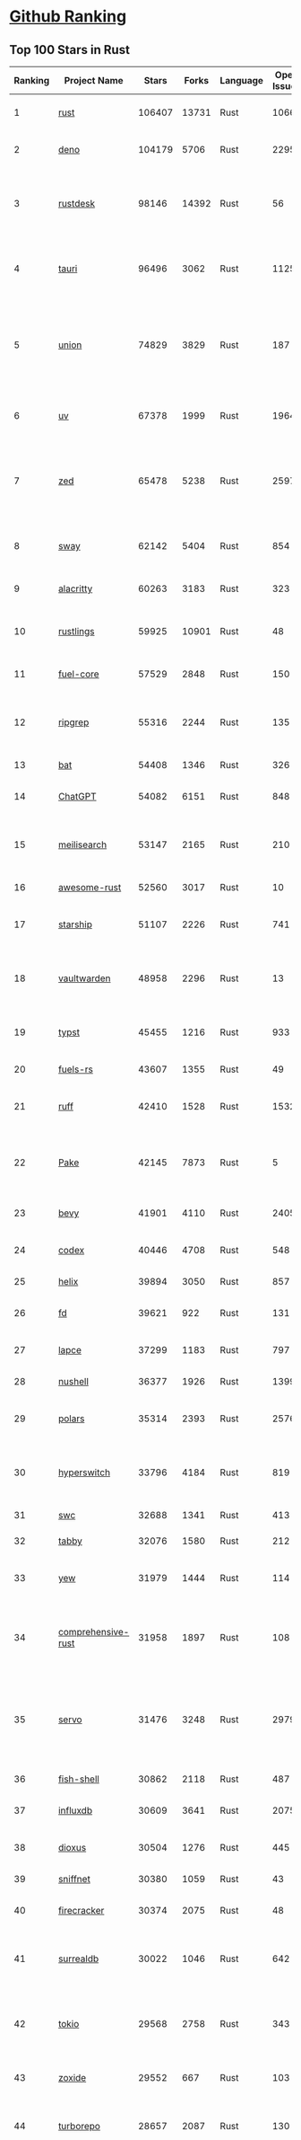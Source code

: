 [Github Ranking](../README.md)
==========

## Top 100 Stars in Rust

| Ranking | Project Name | Stars | Forks | Language | Open Issues | Description | Last Commit |
| ------- | ------------ | ----- | ----- | -------- | ----------- | ----------- | ----------- |
| 1 | [rust](https://github.com/rust-lang/rust) | 106407 | 13731 | Rust | 10662 | Empowering everyone to build reliable and efficient software. | 2025-09-13T00:47:46Z |
| 2 | [deno](https://github.com/denoland/deno) | 104179 | 5706 | Rust | 2295 | A modern runtime for JavaScript and TypeScript. | 2025-09-12T16:44:14Z |
| 3 | [rustdesk](https://github.com/rustdesk/rustdesk) | 98146 | 14392 | Rust | 56 | An open-source remote desktop application designed for self-hosting, as an alternative to TeamViewer. | 2025-09-12T07:59:39Z |
| 4 | [tauri](https://github.com/tauri-apps/tauri) | 96496 | 3062 | Rust | 1125 | Build smaller, faster, and more secure desktop and mobile applications with a web frontend. | 2025-09-12T06:56:12Z |
| 5 | [union](https://github.com/unionlabs/union) | 74829 | 3829 | Rust | 187 | The trust-minimized, zero-knowledge bridging protocol, designed for censorship resistance, extremely high security, and usage in decentralized finance. | 2025-09-12T17:48:19Z |
| 6 | [uv](https://github.com/astral-sh/uv) | 67378 | 1999 | Rust | 1964 | An extremely fast Python package and project manager, written in Rust. | 2025-09-13T02:51:41Z |
| 7 | [zed](https://github.com/zed-industries/zed) | 65478 | 5238 | Rust | 2597 | Code at the speed of thought – Zed is a high-performance, multiplayer code editor from the creators of Atom and Tree-sitter. | 2025-09-13T03:55:08Z |
| 8 | [sway](https://github.com/FuelLabs/sway) | 62142 | 5404 | Rust | 854 | 🌴 Empowering everyone to build reliable and efficient smart contracts. | 2025-09-12T05:53:59Z |
| 9 | [alacritty](https://github.com/alacritty/alacritty) | 60263 | 3183 | Rust | 323 | A cross-platform, OpenGL terminal emulator. | 2025-09-12T00:23:58Z |
| 10 | [rustlings](https://github.com/rust-lang/rustlings) | 59925 | 10901 | Rust | 48 | :crab: Small exercises to get you used to reading and writing Rust code! | 2025-08-21T22:05:36Z |
| 11 | [fuel-core](https://github.com/FuelLabs/fuel-core) | 57529 | 2848 | Rust | 150 | Rust full node implementation of the Fuel v2 protocol. | 2025-09-12T21:07:11Z |
| 12 | [ripgrep](https://github.com/BurntSushi/ripgrep) | 55316 | 2244 | Rust | 135 | ripgrep recursively searches directories for a regex pattern while respecting your gitignore | 2025-09-10T11:47:54Z |
| 13 | [bat](https://github.com/sharkdp/bat) | 54408 | 1346 | Rust | 326 | A cat(1) clone with wings. | 2025-09-04T06:38:23Z |
| 14 | [ChatGPT](https://github.com/lencx/ChatGPT) | 54082 | 6151 | Rust | 848 | 🔮 ChatGPT Desktop Application (Mac, Windows and Linux) | 2024-08-29T17:58:11Z |
| 15 | [meilisearch](https://github.com/meilisearch/meilisearch) | 53147 | 2165 | Rust | 210 | A lightning-fast search engine API bringing AI-powered hybrid search to your sites and applications. | 2025-09-11T15:04:35Z |
| 16 | [awesome-rust](https://github.com/rust-unofficial/awesome-rust) | 52560 | 3017 | Rust | 10 | A curated list of Rust code and resources. | 2025-09-07T16:18:46Z |
| 17 | [starship](https://github.com/starship/starship) | 51107 | 2226 | Rust | 741 | ☄🌌️  The minimal, blazing-fast, and infinitely customizable prompt for any shell! | 2025-09-12T23:14:32Z |
| 18 | [vaultwarden](https://github.com/dani-garcia/vaultwarden) | 48958 | 2296 | Rust | 13 | Unofficial Bitwarden compatible server written in Rust, formerly known as bitwarden_rs | 2025-08-29T11:14:40Z |
| 19 | [typst](https://github.com/typst/typst) | 45455 | 1216 | Rust | 933 | A new markup-based typesetting system that is powerful and easy to learn. | 2025-09-12T17:09:08Z |
| 20 | [fuels-rs](https://github.com/FuelLabs/fuels-rs) | 43607 | 1355 | Rust | 49 | Fuel Network Rust SDK | 2025-09-12T18:49:19Z |
| 21 | [ruff](https://github.com/astral-sh/ruff) | 42410 | 1528 | Rust | 1532 | An extremely fast Python linter and code formatter, written in Rust. | 2025-09-13T01:46:28Z |
| 22 | [Pake](https://github.com/tw93/Pake) | 42145 | 7873 | Rust | 5 | 🤱🏻 Turn any webpage into a desktop app with one command. 🤱🏻 一键打包网页生成轻量桌面应用。 | 2025-09-07T09:54:24Z |
| 23 | [bevy](https://github.com/bevyengine/bevy) | 41901 | 4110 | Rust | 2405 | A refreshingly simple data-driven game engine built in Rust | 2025-09-13T01:53:18Z |
| 24 | [codex](https://github.com/openai/codex) | 40446 | 4708 | Rust | 548 | Lightweight coding agent that runs in your terminal | 2025-09-13T03:42:52Z |
| 25 | [helix](https://github.com/helix-editor/helix) | 39894 | 3050 | Rust | 857 | A post-modern modal text editor. | 2025-09-12T14:50:15Z |
| 26 | [fd](https://github.com/sharkdp/fd) | 39621 | 922 | Rust | 131 | A simple, fast and user-friendly alternative to 'find' | 2025-09-06T01:22:08Z |
| 27 | [lapce](https://github.com/lapce/lapce) | 37299 | 1183 | Rust | 797 | Lightning-fast and Powerful Code Editor written in Rust | 2025-09-12T00:59:00Z |
| 28 | [nushell](https://github.com/nushell/nushell) | 36377 | 1926 | Rust | 1399 | A new type of shell | 2025-09-12T18:54:39Z |
| 29 | [polars](https://github.com/pola-rs/polars) | 35314 | 2393 | Rust | 2576 | Extremely fast Query Engine for DataFrames, written in Rust | 2025-09-12T23:54:05Z |
| 30 | [hyperswitch](https://github.com/juspay/hyperswitch) | 33796 | 4184 | Rust | 819 | An open source payments switch written in Rust to make payments fast, reliable and affordable | 2025-09-12T11:39:07Z |
| 31 | [swc](https://github.com/swc-project/swc) | 32688 | 1341 | Rust | 413 | Rust-based platform for the Web | 2025-09-12T04:48:19Z |
| 32 | [tabby](https://github.com/TabbyML/tabby) | 32076 | 1580 | Rust | 212 | Self-hosted AI coding assistant | 2025-08-26T20:03:41Z |
| 33 | [yew](https://github.com/yewstack/yew) | 31979 | 1444 | Rust | 114 | Rust / Wasm framework for creating reliable and efficient web applications | 2025-09-12T03:07:32Z |
| 34 | [comprehensive-rust](https://github.com/google/comprehensive-rust) | 31958 | 1897 | Rust | 108 | This is the Rust course used by the Android team at Google. It provides you the material to quickly teach Rust. | 2025-09-11T09:36:47Z |
| 35 | [servo](https://github.com/servo/servo) | 31476 | 3248 | Rust | 2979 | Servo aims to empower developers with a lightweight, high-performance alternative for embedding web technologies in applications. | 2025-09-12T22:31:18Z |
| 36 | [fish-shell](https://github.com/fish-shell/fish-shell) | 30862 | 2118 | Rust | 487 | The user-friendly command line shell. | 2025-09-12T10:50:10Z |
| 37 | [influxdb](https://github.com/influxdata/influxdb) | 30609 | 3641 | Rust | 2075 | Scalable datastore for metrics, events, and real-time analytics | 2025-09-13T01:11:06Z |
| 38 | [dioxus](https://github.com/DioxusLabs/dioxus) | 30504 | 1276 | Rust | 445 | Fullstack app framework for web, desktop, and mobile. | 2025-09-13T02:42:57Z |
| 39 | [sniffnet](https://github.com/GyulyVGC/sniffnet) | 30380 | 1059 | Rust | 43 | Comfortably monitor your Internet traffic 🕵️‍♂️ | 2025-09-09T13:27:02Z |
| 40 | [firecracker](https://github.com/firecracker-microvm/firecracker) | 30374 | 2075 | Rust | 48 | Secure and fast microVMs for serverless computing. | 2025-09-12T14:26:09Z |
| 41 | [surrealdb](https://github.com/surrealdb/surrealdb) | 30022 | 1046 | Rust | 642 | A scalable, distributed, collaborative, document-graph database, for the realtime web | 2025-09-13T01:02:53Z |
| 42 | [tokio](https://github.com/tokio-rs/tokio) | 29568 | 2758 | Rust | 343 | A runtime for writing reliable asynchronous applications with Rust. Provides I/O, networking, scheduling, timers, ... | 2025-09-11T10:02:34Z |
| 43 | [zoxide](https://github.com/ajeetdsouza/zoxide) | 29552 | 667 | Rust | 103 | A smarter cd command. Supports all major shells. | 2025-08-22T20:57:21Z |
| 44 | [turborepo](https://github.com/vercel/turborepo) | 28657 | 2087 | Rust | 130 | Build system optimized for JavaScript and TypeScript, written in Rust | 2025-09-12T14:44:34Z |
| 45 | [rust-course](https://github.com/sunface/rust-course) | 28623 | 2466 | Rust | 62 | “连续八年成为全世界最受喜爱的语言，无 GC 也无需手动内存管理、极高的性能和安全性、过程/OO/函数式编程、优秀的包管理、JS 未来基石" — 工作之余的第二语言来试试 Rust 吧。本书拥有全面且深入的讲解、生动贴切的示例、德芙般丝滑的内容，这可能是目前最用心的 Rust 中文学习教程 / Book  | 2025-08-26T01:08:34Z |
| 46 | [linera-protocol](https://github.com/linera-io/linera-protocol) | 28379 | 1899 | Rust | 463 | Main repository for the Linera protocol | 2025-09-12T22:57:24Z |
| 47 | [yazi](https://github.com/sxyazi/yazi) | 28198 | 606 | Rust | 42 | 💥 Blazing fast terminal file manager written in Rust, based on async I/O. | 2025-09-13T03:44:36Z |
| 48 | [just](https://github.com/casey/just) | 27623 | 579 | Rust | 301 | 🤖 Just a command runner | 2025-09-08T19:49:59Z |
| 49 | [iced](https://github.com/iced-rs/iced) | 27568 | 1363 | Rust | 317 | A cross-platform GUI library for Rust, inspired by Elm | 2025-09-12T20:53:41Z |
| 50 | [delta](https://github.com/dandavison/delta) | 27509 | 437 | Rust | 272 | A syntax-highlighting pager for git, diff, grep, and blame output | 2025-08-03T15:43:25Z |
| 51 | [egui](https://github.com/emilk/egui) | 26450 | 1838 | Rust | 826 | egui: an easy-to-use immediate mode GUI in Rust that runs on both web and native | 2025-09-12T06:26:27Z |
| 52 | [zellij](https://github.com/zellij-org/zellij) | 26301 | 809 | Rust | 1189 | A terminal workspace with batteries included | 2025-08-28T15:48:35Z |
| 53 | [czkawka](https://github.com/qarmin/czkawka) | 26138 | 825 | Rust | 461 | Multi functional app to find duplicates, empty folders, similar images etc. | 2025-09-08T18:30:37Z |
| 54 | [hyperfine](https://github.com/sharkdp/hyperfine) | 26128 | 418 | Rust | 41 | A command-line benchmarking tool | 2025-09-04T14:12:20Z |
| 55 | [qdrant](https://github.com/qdrant/qdrant) | 25899 | 1810 | Rust | 351 | Qdrant - High-performance, massive-scale Vector Database and Vector Search Engine for the next generation of AI. Also available in the cloud https://cloud.qdrant.io/ | 2025-09-12T16:40:11Z |
| 56 | [atuin](https://github.com/atuinsh/atuin) | 25767 | 698 | Rust | 357 | ✨ Magical shell history | 2025-09-13T02:30:16Z |
| 57 | [Rocket](https://github.com/rwf2/Rocket) | 25380 | 1612 | Rust | 54 | A web framework for Rust. | 2025-08-31T17:17:07Z |
| 58 | [pingora](https://github.com/cloudflare/pingora) | 25030 | 1466 | Rust | 145 | A library for building fast, reliable and evolvable network services. | 2025-08-29T23:18:36Z |
| 59 | [Rust](https://github.com/TheAlgorithms/Rust) | 24641 | 2446 | Rust | 2 |  All Algorithms implemented in Rust  | 2025-09-10T19:01:14Z |
| 60 | [exa](https://github.com/ogham/exa) | 24136 | 662 | Rust | 196 | A modern replacement for ‘ls’. | 2024-09-24T15:18:09Z |
| 61 | [anki](https://github.com/ankitects/anki) | 23645 | 2486 | Rust | 243 | Anki is a smart spaced repetition flashcard program | 2025-09-10T01:59:12Z |
| 62 | [tools](https://github.com/rome/tools) | 23585 | 651 | Rust | 86 | Unified developer tools for JavaScript, TypeScript, and the web | 2023-09-04T08:42:49Z |
| 63 | [actix-web](https://github.com/actix/actix-web) | 23555 | 1783 | Rust | 188 | Actix Web is a powerful, pragmatic, and extremely fast web framework for Rust. | 2025-09-09T13:15:37Z |
| 64 | [chroma](https://github.com/chroma-core/chroma) | 23267 | 1823 | Rust | 235 | Open-source search and retrieval database for AI applications. | 2025-09-13T01:54:42Z |
| 65 | [axum](https://github.com/tokio-rs/axum) | 23066 | 1239 | Rust | 51 | Ergonomic and modular web framework built with Tokio, Tower, and Hyper | 2025-09-12T15:03:34Z |
| 66 | [difftastic](https://github.com/Wilfred/difftastic) | 22927 | 396 | Rust | 221 | a structural diff that understands syntax 🟥🟩 | 2025-08-29T22:03:37Z |
| 67 | [fnm](https://github.com/Schniz/fnm) | 22118 | 577 | Rust | 281 | 🚀 Fast and simple Node.js version manager, built in Rust | 2025-09-12T04:09:57Z |
| 68 | [tree-sitter](https://github.com/tree-sitter/tree-sitter) | 21992 | 2051 | Rust | 113 | An incremental parsing system for programming tools | 2025-09-12T06:50:30Z |
| 69 | [wezterm](https://github.com/wezterm/wezterm) | 21816 | 996 | Rust | 1275 | A GPU-accelerated cross-platform terminal emulator and multiplexer written by @wez and implemented in Rust | 2025-09-09T14:05:13Z |
| 70 | [coreutils](https://github.com/uutils/coreutils) | 21453 | 1549 | Rust | 348 | Cross-platform Rust rewrite of the GNU coreutils | 2025-09-12T15:37:14Z |
| 71 | [Graphite](https://github.com/GraphiteEditor/Graphite) | 21090 | 890 | Rust | 298 | An open source graphics editor for 2025: comprehensive 2D content creation tool suite for graphic design, digital art, and interactive real-time motion graphics — featuring node-based procedural editing | 2025-09-12T21:26:45Z |
| 72 | [biome](https://github.com/biomejs/biome) | 21000 | 692 | Rust | 276 | A toolchain for web projects, aimed to provide functionalities to maintain them. Biome offers formatter and linter, usable via CLI and LSP. | 2025-09-12T09:03:39Z |
| 73 | [sonic](https://github.com/valeriansaliou/sonic) | 20970 | 605 | Rust | 64 | 🦔 Fast, lightweight & schema-less search backend. An alternative to Elasticsearch that runs on a few MBs of RAM. | 2025-01-06T21:19:17Z |
| 74 | [gitui](https://github.com/gitui-org/gitui) | 20509 | 646 | Rust | 204 | Blazing 💥 fast terminal-ui for git written in rust 🦀 | 2025-09-09T02:07:29Z |
| 75 | [RustPython](https://github.com/RustPython/RustPython) | 20499 | 1343 | Rust | 329 | A Python Interpreter written in Rust | 2025-09-11T13:43:11Z |
| 76 | [slint](https://github.com/slint-ui/slint) | 20342 | 739 | Rust | 732 | Slint is an open-source declarative GUI toolkit to build native user interfaces for Rust, C++, JavaScript, or Python apps. | 2025-09-12T16:59:41Z |
| 77 | [mdBook](https://github.com/rust-lang/mdBook) | 20292 | 1765 | Rust | 524 | Create book from markdown files. Like Gitbook but implemented in Rust | 2025-09-12T14:03:58Z |
| 78 | [vector](https://github.com/vectordotdev/vector) | 20286 | 1853 | Rust | 1966 | A high-performance observability data pipeline. | 2025-09-12T20:19:02Z |
| 79 | [gleam](https://github.com/gleam-lang/gleam) | 20246 | 865 | Rust | 176 | ⭐️ A friendly language for building type-safe, scalable systems! | 2025-09-12T17:13:45Z |
| 80 | [jj](https://github.com/jj-vcs/jj) | 20208 | 713 | Rust | 583 | A Git-compatible VCS that is both simple and powerful | 2025-09-13T02:29:23Z |
| 81 | [wasmer](https://github.com/wasmerio/wasmer) | 20015 | 911 | Rust | 226 | 🚀 Fast, secure, lightweight containers based on WebAssembly | 2025-09-12T20:56:04Z |
| 82 | [xi-editor](https://github.com/xi-editor/xi-editor) | 19839 | 704 | Rust | 135 | A modern editor with a backend written in Rust. | 2024-03-19T00:11:37Z |
| 83 | [neon](https://github.com/neondatabase/neon) | 19692 | 771 | Rust | 285 | Neon: Serverless Postgres. We separated storage and compute to offer autoscaling, code-like database branching, and scale to zero. | 2025-09-02T17:56:34Z |
| 84 | [mise](https://github.com/jdx/mise) | 19216 | 630 | Rust | 26 | dev tools, env vars, task runner | 2025-09-13T00:11:23Z |
| 85 | [leptos](https://github.com/leptos-rs/leptos) | 19080 | 788 | Rust | 94 | Build fast web applications with Rust. | 2025-09-12T22:51:50Z |
| 86 | [Bend](https://github.com/HigherOrderCO/Bend) | 19003 | 467 | Rust | 96 | A massively parallel, high-level programming language | 2025-06-03T17:36:56Z |
| 87 | [cube](https://github.com/cube-js/cube) | 18877 | 1889 | Rust | 627 | 📊 Cube’s universal semantic layer platform is the next evolution of OLAP technology for AI, BI, spreadsheets, and embedded analytics | 2025-09-12T20:02:01Z |
| 88 | [relay](https://github.com/facebook/relay) | 18854 | 1865 | Rust | 601 | Relay is a JavaScript framework for building data-driven React applications. | 2025-09-12T20:52:33Z |
| 89 | [spotify-tui](https://github.com/Rigellute/spotify-tui) | 18519 | 560 | Rust | 273 | Spotify for the terminal written in Rust 🚀 | 2024-04-04T15:03:12Z |
| 90 | [fhevm](https://github.com/zama-ai/fhevm) | 18467 | 776 | Rust | 4 | FHEVM, a full-stack framework for integrating Fully Homomorphic Encryption (FHE) with blockchain applications | 2025-09-12T17:10:55Z |
| 91 | [candle](https://github.com/huggingface/candle) | 18074 | 1212 | Rust | 443 | Minimalist ML framework for Rust | 2025-09-12T20:10:20Z |
| 92 | [RustScan](https://github.com/bee-san/RustScan) | 18003 | 1192 | Rust | 30 | 🤖 The Modern Port Scanner 🤖 | 2025-09-04T13:00:05Z |
| 93 | [hurl](https://github.com/Orange-OpenSource/hurl) | 17656 | 688 | Rust | 196 | Hurl, run and test HTTP requests with plain text. | 2025-09-13T03:05:25Z |
| 94 | [SpacetimeDB](https://github.com/clockworklabs/SpacetimeDB) | 17425 | 598 | Rust | 483 | Multiplayer at the speed of light | 2025-09-12T22:23:41Z |
| 95 | [eza](https://github.com/eza-community/eza) | 17276 | 319 | Rust | 216 | A modern alternative to ls | 2025-09-08T22:05:53Z |
| 96 | [ruffle](https://github.com/ruffle-rs/ruffle) | 17180 | 915 | Rust | 5220 | A Flash Player emulator written in Rust | 2025-09-13T00:04:54Z |
| 97 | [wasmtime](https://github.com/bytecodealliance/wasmtime) | 16865 | 1503 | Rust | 735 | A lightweight WebAssembly runtime that is fast, secure, and standards-compliant | 2025-09-13T00:06:01Z |
| 98 | [diem](https://github.com/diem/diem) | 16694 | 2579 | Rust | 357 | Diem’s mission is to build a trusted and innovative financial network that empowers people and businesses around the world. | 2025-09-09T05:01:18Z |
| 99 | [pyxel](https://github.com/kitao/pyxel) | 16644 | 899 | Rust | 14 | A retro game engine for Python | 2025-09-13T03:28:34Z |
| 100 | [book](https://github.com/rust-lang/book) | 16626 | 3768 | Rust | 198 | The Rust Programming Language | 2025-09-11T18:20:19Z |

